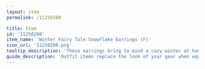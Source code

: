 ```yaml
---
layout: item
permalink: /11250200

title: Item
id: '11250200'
item_name: 'Winter Fairy Tale Snowflake Earrings (F)'
icon_url: '11250200.png'
tooltip_description: 'These earrings bring to mind a cozy winter at home.'
guide_description: 'Outfit items replace the look of your gear when equipped.'
---
```

